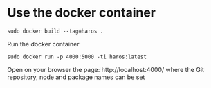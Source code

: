 # Use the docker container

```
sudo docker build --tag=haros .
```

Run the docker container
```
sudo docker run -p 4000:5000 -ti haros:latest
```

Open on your browser the page: http://localhost:4000/ where the Git repository, node and package names can be set
